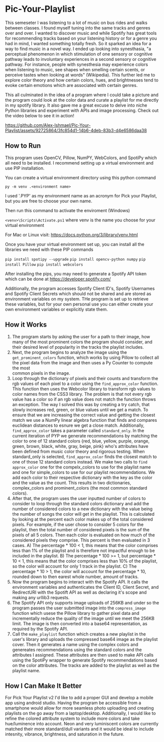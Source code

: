# Pic-Your-Playlist
This semeseter I was listening to a lot of music on bus rides and walks between classes. I found myself tuning into the same tracks and genres over and over. I wanted to discover music and while Spotify has great tools for recommending tracks based on your listening history or for a genre you had in mind, I wanted something totally fresh. So it sparked an idea for a way to find music in a novel way. I ended up looking into synesthasia, "a perceptual phenomenon in which stimulation of one sensory or cognitive pathway leads to involuntary experiences in a second sensory or cognitive pathway. For instance, people with synesthesia may experience colors when listening to music, see shapes when smelling certain scents, or perceive tastes when looking at words" (Wikipedia). This further led me to explore color theory and how certain colors, hues, and brightnesses tend to evoke certain emotions which are associated with certain genres.

This all culminated in the idea of a program where I could take a picture and the program could look at the color data and curate a playlist for me directly in my spotify library. It also gave me a great excuse to delve into niche Python libraries and experiment with APIs and image processing. Check out the video below to see it in action!



https://github.com/Alex-Ishmael/Pic-Your-Playlist/assets/92725864/3fc854d1-14b6-4deb-83b3-d4e6586daa38


## How to Run

This program uses OpenCV, Pillow, NumPY, WebColors, and SpotiPy which all need to be installed. I recommend setting up a virtual environment and use PIP installation.

You can create a virtual environment directory using this python command 

`py -m venv .<environment name>`

I used '.PYP' as my environment name as an acronym for Pick your Playlist, but you are free to choose your own name.

Then run this command to activate the enviroment (Windows)

`<venv>\Scripts\Activate.ps1` where venv is the name you choose for your virtual environment

For Mac or Linux visit: https://docs.python.org/3/library/venv.html

Once you have your virtual environment set up, you can install all the libraries we need with these PIP commands

`pip install spotipy --upgrade`
`pip install opencv-python numpy`
`pip install Pillow`
`pip install webcolors`

After installing the pips, you may need to generate a Spotify API token which can be done at https://developer.spotify.com/ 

Additionally, the program accesses Spotify Client ID's, Spotify Usernames and Spotify Client Secrets which should not be shared and are stored as environment variables on my system. THe program is set up to retrieve these variables, but for your own personal use you can either create your own environment variables or explicitly state them.


## How it Works

1) The program starts by asking the user for a path to their image, how many of the most prominent colors the program should consider, and their desired level of popularity in the tracks the playlist includes.
2) Next, the program begins to analyze the image using the `get_prominent_colors` function, which works by using Pillow to collect all the pixel data from the image and then uses a Py Counter to compute the most  
   common pixels in the image.
3) Loop through the dictionary of pixels and their counts and transform the rgb values of each pixel to a color using the `find_approx_color` function. This function then uses the Webcolor library to transform       rgb values to color names from the CSS3 library. The problem is that not every rgb value has a color so if an rgb value does not match the function throws an exception. The way I solved this was by creating a     try catch, that slowly increases red, green, or blue values until we get a match. To ensure that we are increasing the correct value and getting the closest match we use a NumPy linear algebra function that       finds and compares euclidean distances to esnure we get a close match. Additionally, `find_approx_color` takes a parameter called `standard_only`. In the current iteration of PYP we generate recommendations by    matching the color to one of 12 standard colors {red, blue, yellow, purple, orange, green, brown, black, white, gray, beige, pink} who's attributes have been defined from music color theory and rigorous 
   testing. When standard_only is selected, `find_approx_color` finds the closest match to one of those 12 standard colors instead. We make two calls to `find approx_color` one for the compelx_colors to use for      the playlist name and one for simple_colors to use for our playlist recommendations. We add each color to their respective dictionary with the key as the color and the value as the count. This results in two 
   dictionaries, complex_colors and prominent_colors (the most common standard colors).
4) After that, the program uses the user inputted number of colors to consider to loop through the standard colors dictionary and add the number of considered colors to a new dictionary with the value being the      number of songs the color will get in the playlist. This is calculated by looking at the percent each color makes up of the total considered pixels. For example, if the user chose to consider 5 colors for the 
   playlist, then the total number of considered pixels is the sum of the pixels of all 5 colors. Then each color is evaluated on how much of the considered pixels they comprise. This percent is then evaluated in    3 cases.
   A) The percentage * 100 < 1, this means that the color comprises less than 1% of the playlist and is therefore not impactful enough to be included in the playlist.
   B) The percentage * 100 >= 1, but percentage * 10 < 1, this means that the color comprises less than 10% of the playlist, so the color will account for only 1 track in the playlist.
   C) The percentage * 10 > 1, the color will account for the percentage * 10, rounded down to then earest whole number, amount of tracks.
5) Now the program begins to interact with the Spotify API. It calls the environment variables and authenticates the Client ID, Client Secret, and RedirectURI with the Spotift API as well as declaring it's scope 
   and making any urllib3 requests.
6) The Spotify API only supports image uploads of 256KB and under so the program passes the user submitted image into the `compress_image` function which usese the Pillow library to gather pixel data and    
   incrementally reduce the quality of the image until we meet the 256KB limit. The image is then converted into a base64 representation, as required by the Spotify API.
7) Call the `make_playlist` function which creates a new playlist in the user's library and uploads the compressed base64 image as the playlist cover. Then it generates a name using the complex colors and       
   genereates recommendations using the standard colors and the attributes I assigned. These attributes are then used to make API calls using the SpotiPy wrapper to generate Spotify recommendations based on the      color attributes. The tracks are added to the playlist as well as the playlist name.

## How I Can Make It Better

For Pick Your Playlist v2 I'd like to add a proper GUI and develop a mobile app using android studio. Having the program be accessible from a smartphone would allow for more seamless photo uploading and creating playlists on the go away from a laptop/desktop. Additionally, I would like to refine the colored attribute system to include more colors and take hue/luminence into account. Neon and very luminiscent colors are currently matched their more standard/dull variants and it would be ideal to include intesnity, vibrance, brightness, and saturation in the future.
